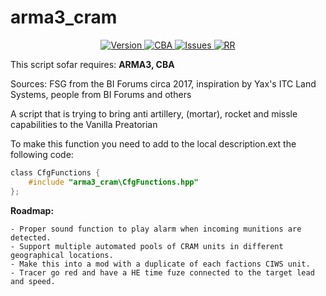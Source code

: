 # arma3_cram

<p align="center">
    <a href="https://github.com/PaxJaromeMalues/arma3_cram/releases/latest">
        <img src="https://img.shields.io/badge/Version-1.0.a.1-yellow.svg" alt="Version">
    </a>
	<a href="https://github.com/CBATeam/CBA_A3/releases">
        <img src="https://img.shields.io/badge/CBA-blue.svg" alt="CBA">
    </a>
    <a href="https://github.com/PaxJaromeMalues/arma3_cram/issues">
        <img src="https://img.shields.io/github/issues-raw/PaxJaromeMalues/uo_enhanced_briefing_preset.svg?label=Issues" alt="Issues">
    </a>
    <a href="https://arma3.rosenrudel.de/">
        <img src="https://img.shields.io/badge/RR-ARMA-lightgrey.svg?colorA=B19E71&colorB=1A6BB6" alt="RR">
    </a>
</p>

This script sofar requires: **ARMA3, CBA**

Sources: FSG from the BI Forums circa 2017, inspiration by Yax's ITC Land Systems, people from BI Forums and others

A script that is trying to bring anti artillery, (mortar), rocket and missle capabilities to the Vanilla Preatorian

To make this function you need to add to the local description.ext the following code:

```c
class CfgFunctions {
    #include "arma3_cram\CfgFunctions.hpp"
};
```

**Roadmap:**

```
- Proper sound function to play alarm when incoming munitions are detected.
- Support multiple automated pools of CRAM units in different geographical locations.
- Make this into a mod with a duplicate of each factions CIWS unit.
- Tracer go red and have a HE time fuze connected to the target lead and speed.
```